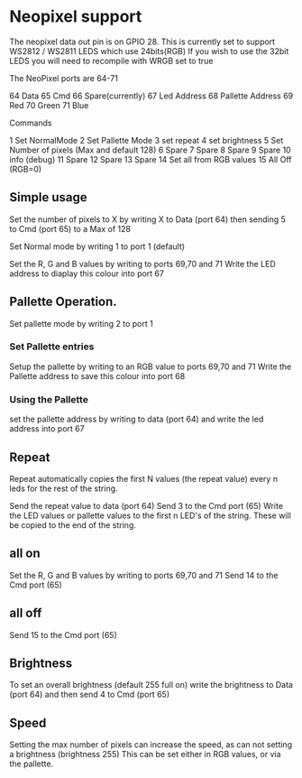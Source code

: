 # Neopixel support

The neopixel data out pin is on GPIO 28. This is currently set to support WS2812 / WS2811 LEDS which use 24bits(RGB)
If you wish to use the 32bit LEDS you will need to recompile with WRGB set to true

The NeoPixel ports are 64-71

64 Data
65 Cmd
66 Spare(currently)
67 Led Address
68 Pallette Address
69 Red
70 Green
71 Blue

Commands

1	Set NormalMode
2	Set Pallette Mode
3	set repeat
4	set brightness
5	Set Number of pixels (Max and default 128) 
6	Spare
7	Spare
8	Spare
9	Spare
10	info (debug)
11	Spare
12	Spare
13	Spare
14	Set all from RGB values
15	All Off (RGB=0)


## Simple usage

Set the number of pixels to X by writing X to Data (port 64) then sending 5 to Cmd (port 65) to a Max of 128

Set Normal mode by writing 1 to port 1 (default)

Set the R, G and B values by writing to ports 69,70 and 71
Write the LED address to diaplay this colour into port 67

## Pallette Operation. 

Set pallette mode by writing 2 to port 1

### Set Pallette entries
Setup the pallette by writing to an RGB value to ports 69,70 and 71
Write the Pallette address to save this colour into port 68

### Using the Pallette
set the pallette address by writing to data (port 64) and write the led address into port 67

## Repeat
Repeat automatically copies the first N values (the repeat value) every n leds for the rest of the string.

Send the repeat value to data (port 64)
Send 3 to the Cmd port (65)
Write the LED values or pallette values to the first n LED's of the string. These will be copied to the end of the string.

## all on
Set the R, G and B values by writing to ports 69,70 and 71
Send 14 to the Cmd port (65)

## all off
Send 15 to the Cmd port (65)

## Brightness
To set an overall brightness (default 255 full on) 
write the brightness to Data (port 64) and then send 4 to Cmd (port 65)

## Speed
Setting the max number of pixels can increase the speed, as can not setting a brightness (brightness 255) 
This can be set either in RGB values, or via the pallette.



